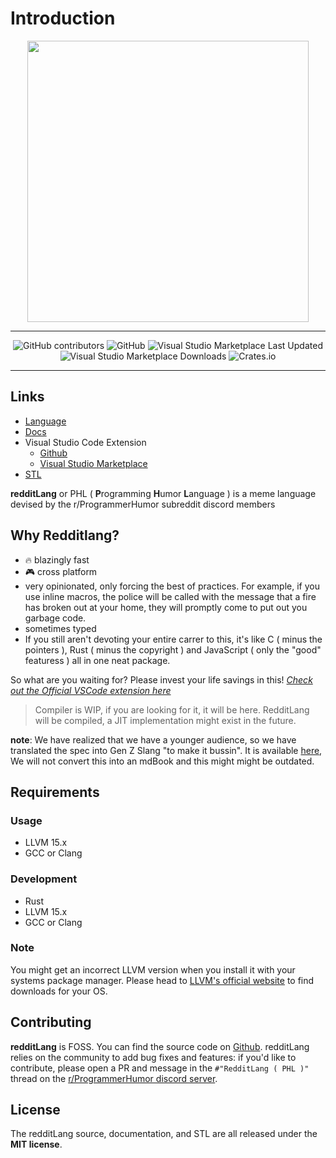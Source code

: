 # Introduction

<div style="text-align:center" align="center">
    <picture>
        <source srcset="https://github.com/elijah629/redditlang/blob/main/assets/redditLang-light.png?raw=true" media="(prefers-color-scheme: dark)" width="450"/>
        <img src="https://github.com/elijah629/redditlang/blob/main/assets/redditLang-dark.png?raw=true" width="450"/>
    </picture>
</div>

---

<div style="text-align:center" align="center">

![GitHub contributors](https://img.shields.io/github/contributors/elijah629/redditlang?style=for-the-badge&logo=github&labelColor=1c2128&color=22272e)
![GitHub](https://img.shields.io/github/license/elijah629/redditlang?style=for-the-badge&logo=github&labelColor=1c2128&color=22272e)
![Visual Studio Marketplace Last Updated](https://img.shields.io/visual-studio-marketplace/last-updated/elijah629.redditlang?style=for-the-badge&logo=visualstudiocode&logoColor=007ACC&labelColor=000&color=007ACC)
![Visual Studio Marketplace Downloads](https://img.shields.io/visual-studio-marketplace/d/elijah629.redditlang?style=for-the-badge&logo=visualstudiocode&logoColor=007ACC&labelColor=000&color=007ACC)
![Crates.io](https://img.shields.io/crates/d/walter-redditlang?style=for-the-badge&logo=cratesio&label=crates.io%20downloads&labelColor=264323&color=fed177)

</div>

---

## Links

- [Language](https://github.com/elijah629/redditlang)
- [Docs](https://elijah629.github.io/redditlang)
- Visual Studio Code Extension
  - [Github](https://github.com/elijah629/redditlang-vscode)
  - [Visual Studio Marketplace](https://marketplace.visualstudio.com/items?itemName=elijah629.redditlang)
- [STL](https://github.com/elijah629/redditlang-std)

**redditLang** or PHL ( **P**rogramming **H**umor **L**anguage ) is a meme language devised by the r/ProgrammerHumor subreddit discord members

## Why Redditlang?

- 🔥 blazingly fast
- 🎮 cross platform
- very opinionated, only forcing the best of practices. For example, if you use inline macros, the police will be called with the message that a fire has broken out at your home, they will promptly come to put out you garbage code.
- sometimes typed
- If you still aren't devoting your entire carrer to this, it's like C ( minus the pointers ), Rust ( minus the copyright ) and JavaScript ( only the "good" featuress ) all in one neat package.

So what are you waiting for? Please invest your life savings in this!
_[Check out the Official VSCode extension here](https://marketplace.visualstudio.com/items?itemName=elijah629.redditlang)_

> Compiler is WIP, if you are looking for it, it will be here.
> RedditLang will be compiled, a JIT implementation might exist in the future.

**note**: We have realized that we have a younger audience, so we have translated the spec into Gen Z Slang "to make it bussin". It is available [here](./RedditLang%20Spec%20GenZ.md), We will not convert this into an mdBook and this might might be outdated.

## Requirements

### Usage

- LLVM 15.x
- GCC or Clang

### Development

- Rust
- LLVM 15.x
- GCC or Clang

### Note

You might get an incorrect LLVM version when you install it with your systems package manager. Please head to [LLVM's official website](https://releases.llvm.org/) to find downloads for your OS.

## Contributing

**redditLang** is FOSS. You can find the source code on [Github](https://github.com/elijah629/redditlang). redditLang relies on the community to add bug fixes and features: if you'd like to contribute, please open a PR and message in the `#"RedditLang ( PHL )"` thread on the [r/ProgrammerHumor discord server](https://discord.com/invite/rph).

## License

The redditLang source, documentation, and STL are all released under the **MIT license**.
